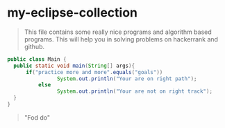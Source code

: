 # my-eclipse-collection
> This file contains some really nice programs and algorithm based programs.
> This will help you in solving problems on hackerrank and github.
```Java
public class Main {
  public static void main(String[] args){
      if("practice more and more".equals("goals"))
				System.out.println("Your are on right path");
		  else
				System.out.println("Your are not on right track");
  }
}
```
> "Fod do"
